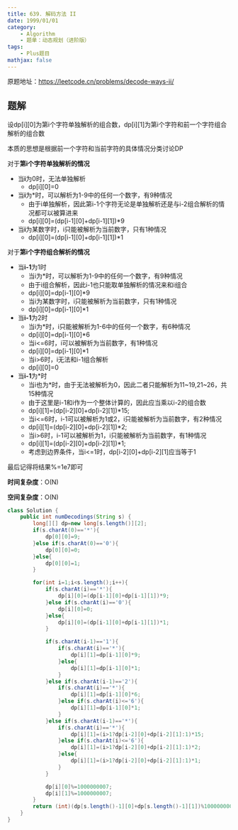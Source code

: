 ```yaml
---
title: 639. 解码方法 II
date: 1999/01/01
category: 
    - Algorithm
    - 题单：动态规划（进阶版）
tags:
    - Plus题目
mathjax: false
---
```

原题地址：https://leetcode.cn/problems/decode-ways-ii/

## 题解
设dp[i][0]为第i个字符单独解析的组合数，dp[i][1]为第i个字符和前一个字符组合解析的组合数

本质的思想是根据前一个字符和当前字符的具体情况分类讨论DP

对于**第i个字符单独解析的情况**
- 当**i**为0时，无法单独解析
    - dp[i][0]=0
- 当**i**为*时，可以解析为1-9中的任何一个数字，有9种情况
    - 由于i单独解析，因此第i-1个字符无论是单独解析还是与i-2组合解析的情况都可以被算进来
    - dp[i][0]=(dp[i-1][0]+dp[i-1][1])*9
- 当**i**为某数字时，i只能被解析为当前数字，只有1种情况
    - dp[i][0]=(dp[i-1][0]+dp[i-1][1])*1

对于**第i个字符组合解析的情况**
- 当**i-1**为1时
    - 当i为*时，可以解析为1-9中的任何一个数字，有9种情况
    - 由于i组合解析，因此i-1也只能取单独解析的情况来和i组合
    - dp[i][0]=dp[i-1][0]*9
    - 当i为某数字时，i只能被解析为当前数字，只有1种情况
    - dp[i][0]=dp[i-1][0]*1
- 当**i-1**为2时
    - 当i为*时，i只能被解析为1-6中的任何一个数字，有6种情况
    - dp[i][0]=dp[i-1][0]*6
    - 当i<=6时，i可以被解析为当前数字，有1种情况
    - dp[i][0]=dp[i-1][0]*1
    - 当i>6时，i无法和i-1组合解析
    - dp[i][0]=0
- 当**i-1**为*时
    - 当i也为*时，由于无法被解析为0，因此二者只能解析为11~19,21~26，共15种情况
    - 由于这里是i-1和i作为一个整体计算的，因此应当乘以i-2的组合数
    - dp[i][1]=(dp[i-2][0]+dp[i-2][1])*15;
    - 当i<=6时，i-1可以被解析为1或2，i只能被解析为当前数字，有2种情况
    - dp[i][1]=(dp[i-2][0]+dp[i-2][1])*2;
    - 当i>6时，i-1可以被解析为1，i只能被解析为当前数字，有1种情况
    - dp[i][1]=(dp[i-2][0]+dp[i-2][1])*1;
    - 考虑到边界条件，当i<=1时，dp[i-2][0]+dp[i-2][1]应当等于1

最后记得将结果%=1e7即可

**时间复杂度**：O(N)

**空间复杂度**：O(N)

```java
class Solution {
    public int numDecodings(String s) {
        long[][] dp=new long[s.length()][2];
        if(s.charAt(0)=='*'){
            dp[0][0]=9;
        }else if(s.charAt(0)=='0'){
            dp[0][0]=0;
        }else{
            dp[0][0]=1;
        }

        for(int i=1;i<s.length();i++){
            if(s.charAt(i)=='*'){
                dp[i][0]=(dp[i-1][0]+dp[i-1][1])*9;
            }else if(s.charAt(i)=='0'){
                dp[i][0]=0;
            }else{
                dp[i][0]=(dp[i-1][0]+dp[i-1][1])*1;
            }

            if(s.charAt(i-1)=='1'){
                if(s.charAt(i)=='*'){
                    dp[i][1]=dp[i-1][0]*9;
                }else{
                    dp[i][1]=dp[i-1][0]*1;
                }
            }else if(s.charAt(i-1)=='2'){
                if(s.charAt(i)=='*'){
                    dp[i][1]=dp[i-1][0]*6;
                }else if(s.charAt(i)<='6'){
                    dp[i][1]=dp[i-1][0]*1;
                }
            }else if(s.charAt(i-1)=='*'){
                if(s.charAt(i)=='*'){
                    dp[i][1]=(i>1?dp[i-2][0]+dp[i-2][1]:1)*15;
                }else if(s.charAt(i)<='6'){
                    dp[i][1]=(i>1?dp[i-2][0]+dp[i-2][1]:1)*2;
                }else{
                    dp[i][1]=(i>1?dp[i-2][0]+dp[i-2][1]:1)*1;
                }
            }

            dp[i][0]%=1000000007;
            dp[i][1]%=1000000007;
        }
        return (int)(dp[s.length()-1][0]+dp[s.length()-1][1])%1000000007;
    }
}
```
